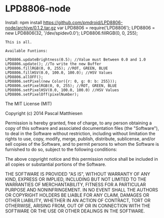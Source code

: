 LPD8806-node
============

Install:
    npm install https://github.com/pmdroid/LPD8806-node/archive/0.1.2.tar.gz
    var LPD8806 = require('LPD8806');
    LPD8806 = new LPD8806(32, '/dev/spidev0.0');
    LPD8806.fillRGB(0, 0, 255);

    This is all.

    Available Funtions:

    LPD8806.updateBrightness(0.5); //Value must Between 0.0 and 1.0
    LPD8806.update(); //To write the new Buffer
    LPD8806.fillRGB(0, 0, 255); //ROT, GREEN, BLUE
    LPD8806.fillHSV(0.0, 100.0, 100.0); //HSV Values
    LPD8806.allOFF();
    LPD8806.setPixel(new Color({r: 0, g: 0: b: 255}));
    LPD8806.setPixelRGB(0, 0, 255); //ROT, GREEN, BLUE
    LPD8806.setPixelHSV(0.0, 100.0, 100.0) //HSV Values
    LPD8806.setPixelOff(pixelNumber);


The MIT License (MIT)

Copyright (c) 2014 Pascal Matthiesen

Permission is hereby granted, free of charge, to any person obtaining a copy of
this software and associated documentation files (the "Software"), to deal in
the Software without restriction, including without limitation the rights to
use, copy, modify, merge, publish, distribute, sublicense, and/or sell copies of
the Software, and to permit persons to whom the Software is furnished to do so,
subject to the following conditions:

The above copyright notice and this permission notice shall be included in all
copies or substantial portions of the Software.

THE SOFTWARE IS PROVIDED "AS IS", WITHOUT WARRANTY OF ANY KIND, EXPRESS OR
IMPLIED, INCLUDING BUT NOT LIMITED TO THE WARRANTIES OF MERCHANTABILITY, FITNESS
FOR A PARTICULAR PURPOSE AND NONINFRINGEMENT. IN NO EVENT SHALL THE AUTHORS OR
COPYRIGHT HOLDERS BE LIABLE FOR ANY CLAIM, DAMAGES OR OTHER LIABILITY, WHETHER
IN AN ACTION OF CONTRACT, TORT OR OTHERWISE, ARISING FROM, OUT OF OR IN
CONNECTION WITH THE SOFTWARE OR THE USE OR OTHER DEALINGS IN THE SOFTWARE.